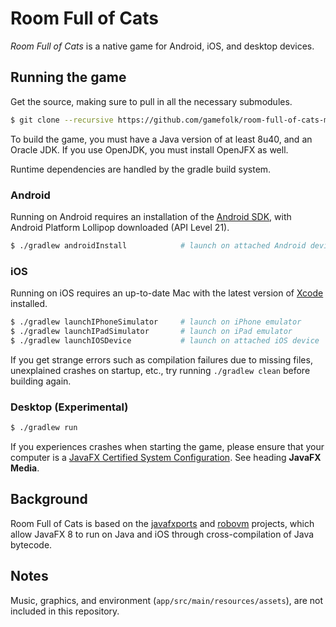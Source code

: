 # Room Full of Cats

*Room Full of Cats* is a native game for Android, iOS, and desktop devices.

## Running the game

Get the source, making sure to pull in all the necessary submodules.

```sh
$ git clone --recursive https://github.com/gamefolk/room-full-of-cats-mobile.git
```

To build the game, you must have a Java version of at least 8u40, and an Oracle
JDK. If you use OpenJDK, you must install OpenJFX as well.

Runtime dependencies are handled by the gradle build system.

### Android

Running on Android requires an installation of the [Android SDK], with Android
Platform Lollipop downloaded (API Level 21).

```sh
$ ./gradlew androidInstall            # launch on attached Android device
```

### iOS

Running on iOS requires an up-to-date Mac with the latest version of [Xcode]
installed.

```sh
$ ./gradlew launchIPhoneSimulator     # launch on iPhone emulator
$ ./gradlew launchIPadSimulator       # launch on iPad emulator
$ ./gradlew launchIOSDevice           # launch on attached iOS device
```
If you get strange errors such as compilation failures due to missing files,
unexplained crashes on startup, etc., try running `./gradlew clean` before
building again.

### Desktop (Experimental)

```sh
$ ./gradlew run
```

If you experiences crashes when starting the game, please ensure that your
computer is a [JavaFX Certified System Configuration]. See heading __JavaFX
Media__.

## Background

Room Full of Cats is based on the [javafxports] and [robovm] projects, which
allow JavaFX 8 to run on Java and iOS through cross-compilation of Java
bytecode.

## Notes

Music, graphics, and environment (`app/src/main/resources/assets`), are not
included in this repository.

[javafxports]: http://javafxports.org
[robovm]: http://robovm.com
[Android SDK]: https://developer.android.com/sdk/installing/index.html
[Xcode]: https://developer.apple.com/xcode/
[JavaFX Certified System Configuration]: http://www.oracle.com/technetwork/java/javafx/downloads/supportedconfigurations-1506746.html
